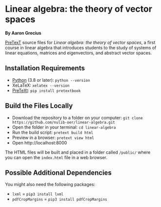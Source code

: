 # Linear algebra: the theory of vector spaces

**By Aaron Grecius**

[PreTexT](https://pretextbook.org/) source files for _Linear algebra: the theory of vector spaces_, a first course in linear algebra that introduces students to the study of systems of linear equations, matrices and eigenvectors, and abstract vector spaces. 

## Installation Requirements

- [Python](https://www.python.org/) (3.8 or later): `python --version`
- XeLaTeX: `xelatex --version`
- [PreTeXt](https://pretextbook.org/doc/guide/html/quickstart-getting-pretext.html): `pip install pretextbook`

## Build the Files Locally

- Download the repository to a folder on your computer: `git clone https://github.com/nulib-oer/linear-algebra.git`
- Open the folder in your terminal: `cd linear-algebra`
- Run the build script: `pretext build html`
- Preview in a browser: `pretext view html`
- Open http://localhost:8000

The HTML files will be built and placed in a folder called `/public/` where you can open the `index.html` file in a web browser. 

## Possible Additional Dependencies

You might also need the following packages:

- `lxml` = `pip3 install lxml`
- `pdfCropMargins` = `pip3 install pdfCropMargins`